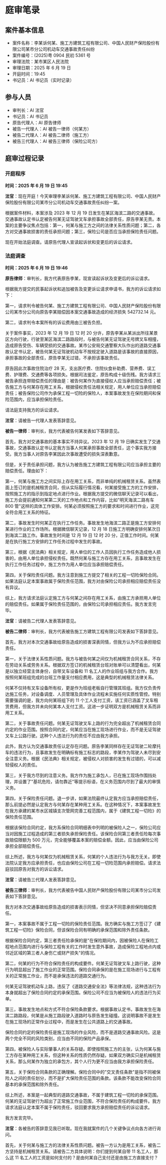 # 庭审笔录

## 案件基本信息

- 案件名称：李某诉何某、施工方建筑工程有限公司、中国人民财产保险股份有限公司某市分公司机动车交通事故责任纠纷
- 案件编号：(2025)粤 0904 民初 5361 号
- 审理法院：某市某区人民法院
- 审理日期：2025 年 6 月 19 日
- 开庭时间：19:45
- 书记员：AI 书记员（实时记录）

## 参与人员

- 审判长：AI 法官
- 书记员：AI 书记员
- 原告代理人：AI 原告律师
- 被告一代理人：AI 被告一律师（何某方）
- 被告二代理人：AI 被告二律师（施工方）
- 被告三代理人：AI 被告三律师（保险公司方）

## 庭审过程记录

### 开庭程序

**时间：2025 年 6 月 19 日 19:45**

**法官**：现在开庭！今天审理李某诉何某、施工方建筑工程有限公司、中国人民财产保险股份有限公司某市分公司机动车交通事故责任纠纷一案。

根据案件材料，本案涉及 2023 年 12 月 19 日发生在某区海滨二路的交通事故。交通事故认定书认定被告何某无证驾驶叉车承担事故全部责任，原告李某无责。本案的主要争议焦点包括：第一，何某与施工方之间的法律关系性质问题；第二，各方对交通事故损害的责任承担问题；第三，保险公司是否应当承担保险责任问题。

现在开始法庭调查。请原告代理人宣读起诉状和变更后的诉讼请求。

### 法庭调查

**时间：2025 年 6 月 19 日 19:46**

**原告律师**：审判长，我方代表原告李某，现宣读起诉状及变更后的诉讼请求。

根据我方提交的民事起诉状和追加被告及变更诉讼请求申请书，我方的诉讼请求如下：

第一，请求判令被告何某、施工方建筑工程有限公司、中国人民财产保险股份有限公司某市分公司向原告李某赔偿因本案交通事故造成的经济损失 542732.14 元。

第二，请求判令本案所有的诉讼费用由三被告负担。

关于案件事实，2023 年 12 月 19 日 12 时 20 分许，原告李某从某派出所往某景区方向行驶，行驶至某区海滨二路路段时，与被告何某无证驾驶无号牌叉车相撞，造成原告受伤、车辆受损的交通事故。某市公安局交通警察大队作出的道路交通事故认定书认定，被告何某无证驾驶机动车不按规定驶入道路是该事故的直接原因，承担事故的全部责任，原告李某无过错，不承担该事故责任。

原告因此次事故住院治疗 28 天，支出医疗费、住院伙食补助费、营养费、误工费、护理费、交通费等各项损失。根据司法鉴定，原告构成十级伤残。我方请求三被告承担连带赔偿责任的理由是：被告何某作为直接侵权人应当承担赔偿责任；被告施工方与何某存在用工关系，根据侵权责任法相关规定，用人单位应当承担赔偿责任；被告保险公司作为承保工程一切险的保险人，本案事故发生在保险期间和保险范围内，应当承担保险责任。

请法庭支持我方的诉讼请求。

**法官**：请被告一代理人发表答辞意见。

**被告一律师**：审判长，我方代表被告何某发表如下答辞意见。

首先，我方对交通事故的基本事实不持异议。2023 年 12 月 19 日确实发生了交通事故，交通事故认定书认定我方当事人何某承担事故全部责任，这个事实我方接受。我方当事人对原告李某因此次事故遭受的损失深表歉意。

但是，关于责任承担问题，我方认为被告施工方建筑工程有限公司应当承担主要的赔偿责任。理由如下：

第一，何某与施工方之间实际上存在用工关系，而非单纯的机械租赁关系。虽然表面上签订的是机械租赁合同，但从实际履行情况看，何某接受施工方的工作安排，按照施工方的指示到指定地点进行作业。根据我方提交的微信聊天记录可以看出，施工方会提前通知何某第二天的工作地点和工作内容，比如"明天海滨二路有车 800 管"这样的具体工作安排。何某必须按照施工方的要求和时间进行作业，这完全符合用工关系的特征。

第二，事故发生时何某正在执行工作任务。事故发生地海滨二路正是施工方安排何某进行作业的工作场所。根据微信聊天记录，12 月 18 日施工方明确安排何某次日到海滨二路工作。事故发生时间是 12 月 19 日 12 时 20 分，正值工作时间。何某是在执行施工方安排的工作任务过程中发生的事故。

第三，根据《民法典》相关规定，用人单位的工作人员因执行工作任务造成他人损害的，由用人单位承担侵权责任。既然何某与施工方存在用工关系，且事故发生在执行工作任务过程中，施工方作为用人单位应当承担赔偿责任。

第四，关于保险责任问题。我方注意到施工方提交了相关的工程一切险保险合同。如果法庭认定本案事故属于保险责任范围，我方对由保险公司承担相应赔偿责任没有异议。

综上，我方请求法庭认定施工方与何某之间存在用工关系，由施工方承担用人单位的赔偿责任。如果属于保险责任范围的，由保险公司承担相应责任。我方发言完毕。

**法官**：请被告二代理人发表答辞意见。

**被告二律师**：审判长，我方代表被告施工方建筑工程有限公司发表如下答辞意见。

首先，我方对本次交通事故给原告造成的损害深表同情，但我方认为不应承担赔偿责任。

第一，关于法律关系性质问题。我方与被告何某之间仅为机械租赁合同关系，不存在劳动关系或劳务关系。根据双方签订的机械租赁台班对账单可以清楚看出，何某是以独立经营主体身份，自带叉车设备和 11 名工人的作业班组与我方合作。我方按照何某班组完成的台班工作量支付相应费用，这是典型的机械租赁法律关系。

何某不仅持有叉车设备所有权，更是作为班组老板自行管理其班组。我方仅负责传达施工任务，对设备调度、人员管理及具体作业流程未实施任何实质性管控。特别需要强调的是，我方向何某班组下的 11 个工人支付工资，该工资已涵盖了叉车租赁费用，但我方并未向何某本人支付工资。这进一步证明双方是机械租赁关系而非用工关系。

第二，关于事故责任问题。何某无证驾驶叉车上路的行为完全超出了机械租赁合同约定的作业范围。按照合同约定，何某应当在施工现场进行作业，而不是无证驾驶叉车上公路行驶。这种个人违法行为的责任不应由我方承担。

此外，我方认为交通事故责任认定存在问题。原告李某同样存在无证驾驶二轮摩托车的违法行为，且事故发生在明确标有施工标志的路段，李某作为驾驶人未尽到安全注意义务。根据《民法典》相关规定，被侵权人对损害的发生有过错的，可以减轻侵权人的责任。

第三，关于我方尽到的注意义务。我方作为施工承包人，已在施工现场作围挡处理，并设置了"基坑危险，请勿靠近"等提示标语，在义务范围内尽到了最大的审慎义务。

第四，关于保险责任问题。退一步讲，如果法院最终认定我方应当承担赔偿责任，那么前提必然是认定我方与何某存在某种用工关系。在这种情况下，本案事故发生在我方承建的某市水区城镇支次管网完善工程范围内，属于《建筑工程一切险》的保险责任范围。

根据该保险合同约定，我方系保险合同明细表中列明的被保险人之一，保险公司应当对因施工过程造成的第三者损失承担保险责任。该保险合同第三者责任险每次事故赔偿限额为 500 万元，完全能够覆盖本案的赔偿金额。因此，应当由保险公司承担全部赔偿责任。

综上所述，我方与何某仅为机械租赁关系，何某的个人违法行为与我方无关。即使法院认定我方应承担责任，也应由保险公司在工程一切险范围内承担赔偿。请求法庭驳回原告对我方的诉讼请求。

**法官**：请被告三代理人发表答辞意见。

**被告三律师**：审判长，我方代表被告中国人民财产保险股份有限公司某市分公司发表如下答辞意见。

我方对本次交通事故给原告造成的损害表示同情，但坚决不同意承担保险赔偿责任。

第一，本案事故不属于工程一切险的保险责任范围。我方确实与施工方签订了《建筑工程一切险》保险合同，但该保险合同有明确的承保范围和除外责任条款。

根据保险合同约定，第三者责任险承保的是"在保险期间内，因被保险人在保险工程地点范围内进行与保险工程有关的工作时发生意外事故，造成保险工程地点内或邻近区域的第三者人身伤亡或财产损失"的情况。

第二，何某的行为不符合保险责任的构成要件。何某无证驾驶叉车上路行驶，这种行为明显超出了施工作业的正常范围。保险合同承保的是在施工现场进行与工程有关的正常施工作业，而不是承保违法的道路交通行为。

何某无证驾驶机动车上路，违反了《道路交通安全法》等法律法规，这种违法行为本身就超出了保险合同约定的承保范围。保险公司不应当为被保险人的违法行为买单。

第三，事故发生地点和方式不符合保险条款要求。根据事故认定书，事故发生在海滨二路路段，何某是从施工路段驶入道路时与原告发生碰撞。这说明事故不是发生在施工现场的正常作业过程中，而是发生在公共道路上的交通事故。

保险合同约定的保险责任是施工现场的作业风险，而不是道路交通事故风险。这是两个完全不同的风险类别，应当由不同的保险产品承保。

第四，被保险人与实际肇事人的关系存疑。即使按照施工方的主张，认为何某与施工方存在某种用工关系，但这种关系的性质仍然存疑。如果双方确实只是机械租赁关系，那么何某作为独立的承包方，其个人行为更不应当由我方承担保险责任。

第五，关于保险合同条款的正确理解。保险合同中的"交叉责任条款"是指不同被保险人之间的责任划分，而不是扩大保险责任范围的条款。该条款不能改变保险合同基本的承保范围和除外责任。

综上所述，本案是一起典型的道路交通事故，不属于建筑工程一切险的承保范围。何某的无证驾驶行为超出了正常施工作业范围，不符合保险责任的构成要件。我方请求法庭认定本案不属于保险责任，驳回要求我方承担赔偿责任的诉讼请求。

我方发言完毕。

**法官**：各被告的答辞意见我已听取。现在我就案件的几个关键争议点向各方进行询问。

首先，关于何某与施工方的法律关系性质问题。被告一方认为是用工关系，被告二方坚持是机械租赁关系。请被告二方具体说明：你们提到何某自带 11 名工人，那么这 11 名工人的工资是如何支付的？是由何某自己支付还是由施工方直接支付？
